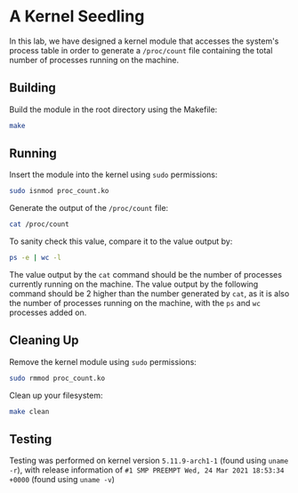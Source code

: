 # A Kernel Seedling

In this lab, we have designed a kernel module that accesses the system's process table in order to generate a `/proc/count` file containing the total number of processes running on the machine.

## Building

Build the module in the root directory using the Makefile:
```bash
make
```

## Running

Insert the module into the kernel using `sudo` permissions:
```bash
sudo isnmod proc_count.ko
```

Generate the output of the `/proc/count` file:
```bash
cat /proc/count
```

To sanity check this value, compare it to the value output by:
```bash
ps -e | wc -l
```

The value output by the `cat` command should be the number of processes
currently running on the machine. The value output by the following command
should be 2 higher than the number generated by `cat`, as it is also the number
of processes running on the machine, with the `ps` and `wc` processes added on.

## Cleaning Up

Remove the kernel module using `sudo` permissions:
```bash
sudo rmmod proc_count.ko
```

Clean up your filesystem:
```bash
make clean
```

## Testing

Testing was performed on kernel version `5.11.9-arch1-1` (found using `uname -r`), with release information of `#1 SMP PREEMPT Wed, 24 Mar 2021 18:53:34 +0000` (found using `uname -v`)
